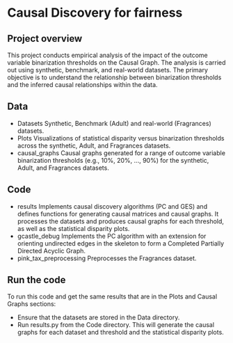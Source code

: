 # Causal Discovery for fairness

## Project overview

This project conducts empirical analysis of the impact of the outcome variable binarization thresholds on the Causal Graph. The analysis is carried out using synthetic, benchmark, and real-world datasets. The primary objective is to understand the relationship between binarization thresholds and the inferred causal relationships within the data.

## Data
- Datasets
Synthetic, Benchmark (Adult) and real-world (Fragrances) datasets.
- Plots
Visualizations of statistical disparity versus binarization thresholds across the synthetic, Adult, and Fragrances datasets.
- causal_graphs
Causal graphs generated for a range of outcome variable binarization thresholds (e.g., 10%, 20%, ..., 90%) for the synthetic, Adult, and Fragrances datasets.

## Code
- results
Implements causal discovery algorithms (PC and GES) and defines functions for generating causal matrices and causal graphs. It processes the datasets and produces causal graphs for each threshold, as well as the statistical disparity plots.
- gcastle_debug
Implements the PC algorithm with an extension for orienting undirected edges in the skeleton to form a Completed Partially Directed Acyclic Graph.
- pink_tax_preprocessing
Preprocesses the Fragrances dataset.

## Run the code

To run this code and get the same results that are in the Plots and Causal Graphs sections:
- Ensure that the datasets are stored in the Data directory.
- Run results.py from the Code directory.
This will generate the causal graphs for each dataset and threshold and the statistical disparity plots.
